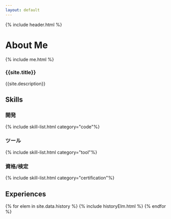 ```yaml
---
layout: default
---
```

<div class="post-head">
{% include header.html %}
<h2></h2>
<h1>About Me</h1>
</div>
<section id="aboutme">
  <div>
    {% include me.html %}
  </div>
  <div>
    <h3>{{site.title}}</h3>
    <p>{{site.description}}</p>
  </div>
</section>
<section>
  <h2 class="top-h2">Skills</h2>
  <h3>開発</h3>
  {% include skill-list.html category="code"%}
  <h3>ツール</h3>
  {% include skill-list.html category="tool"%}
  <h3>資格/検定</h3>
  {% include skill-list.html category="certification"%}
</section>
<section>
  <h2 class="top-h2">Experiences</h2>
  <div class="history">
    {% for elem in site.data.history %}
      {% include historyElm.html %}
    {% endfor %}
  </div>
</section>

<script>
twemoji.parse(document.body);
</script>
